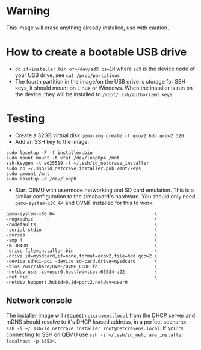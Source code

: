 # Warning 
This image will erase anything already installed, use with caution. 

# How to create a bootable USB drive
- `dd if=installer.bin of=/dev/sdX bs=1M` where `sdX` is the device node of your USB drive, see `cat /proc/partitions`
- The fourth partition in the image/on the USB drive is storage for SSH keys, it should mount on Linux or Windows. When the installer is run on the device, they will be installed to `/root/.ssh/authorized_keys`
# Testing
- Create a 32GB virtual disk `qemu-img create -f qcow2 hdd.qcow2 32G` 
- Add an SSH key to the image:
```
sudo losetup -P -f installer.bin
sudo mount mount -t vfat /dev/loop0p4 /mnt
ssh-keygen -t ed25519 -f ~/.ssh/id_netcrave_installer 
sudo cp ~/.ssh/id_netcrave_installer.pub /mnt/keys 
sudo umount /mnt
sudo losetup -d /dev/loop0
```
- Start QEMU with usermode networking and SD card emulation. This is a similar configuration to the zimaboard's hardware. You should only need `qemu-system-x86_64` and OVMF installed for this to work:
```
qemu-system-x86_64                                     \
-nographic                                             \
-nodefaults                                            \
-serial stdio                                          \
-curses                                                \
-smp 4                                                 \
-m 3840M                                               \
-drive file=installer.bin                              \
-drive id=mysdcard,if=none,format=qcow2,file=hdd.qcow2 \
-device sdhci-pci -device sd-card,drive=mysdcard       \
-bios /usr/share/OVMF/OVMF_CODE.fd                     \
-netdev user,id=user0,hostfwd=tcp::65534-:22           \
-net nic                                               \
-netdev hubport,hubid=0,id=port2,netdev=user0
```
## Network console 
The installer image will request `netcraveos.local` from the DHCP server and mDNS should resolve to it's DHCP leased address, in a perfect scenario: `ssh -i ~/.ssh/id_netcrave_installer root@netcraveos.local`. If you're connecting to SSH on QEMU use `ssh -i ~/.ssh/id_netcrave_installer localhost -p 65534`.
